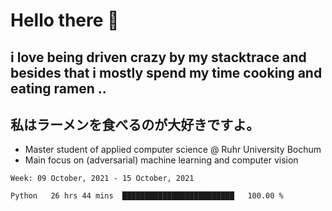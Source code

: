 # Hello there 👋

## i love being driven crazy by my stacktrace and besides that i mostly spend my time cooking and eating ramen ..
## 私はラーメンを食べるのが大好きですよ。

* Master student of applied computer science @ Ruhr University Bochum
* Main focus on (adversarial) machine learning and computer vision

<!--START_SECTION:waka-->
```text
Week: 09 October, 2021 - 15 October, 2021

Python   26 hrs 44 mins  █████████████████████████   100.00 % 
```
<!--END_SECTION:waka-->

